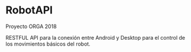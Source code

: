 # RobotAPI
Proyecto ORGA 2018

RESTFUL API para la conexión entre Android y Desktop para el control de los movimientos básicos del robot.
